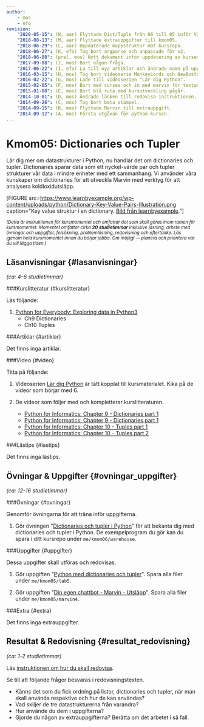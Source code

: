 ```yaml
---
author:
    - mos
    - efo
revision:
    "2020-05-15": (N, aar) Flyttade Dict/Tuple från 06 till 05 inför V3 HT20.
    "2018-08-13": (M, aar) Flyttade extrauppgifter till kmom05.
    "2018-06-29": (L, aar) Uppdaterade mappstruktur mot kursrepo.
    "2018-06-27": (K, efo) Tog bort argparse och anpassade för v2.
    "2018-06-08": (prel, mos) Nytt dokument inför uppdatering av kursen.
    "2017-09-08": (J, mos) Bort någon fråga.
    "2017-06-22": (I, efo) La till nya artiklar och ändrade namn på uppgifter.
    "2016-03-15": (H, mos) Tog bort videoserie MonkeyLords och NewBoston.
    "2016-02-22": (G, mos) Lade till videoserien "Lär dig Python".
    "2015-02-05": (F, mos) Bort med curses och in med marvin för textanalys och tic-tac-toe.
    "2015-01-08": (E, mos) Bort blå ruta med kursutveckling pågår.
    "2014-10-01": (D, mos) Ändrade länken till redovisa-instruktionen.
    "2014-09-26": (C, mos) Tog bort beta stämpel.
    "2014-09-15": (B, mos) Flyttade Marvin till extrauppgift.
    "2014-09-12": (A, mos) Första utgåvan för python kursen.
...
```

Kmom05: Dictionaries och Tupler
==================================

Lär dig mer om datastrukturer i Python, nu handlar det om dictionaries och tupler. Dictionaries sparar data som ett nyckel-värde par och tupler strukturer vår data i mindre enheter med ett sammanhang. Vi använder våra kunskaper om dictionaries för att utveckla Marvin med verktyg för att analysera koldioxidutsläpp.



[FIGURE src=https://www.learnbyexample.org/wp-content/uploads/python/Dictionary-Key-Value-Pairs-Illustration.png caption="Key value struktur i en dictionary. [Bild från learnbyexample](https://www.learnbyexample.org/python-dictionary/)."]

<small><i>(Detta är instruktionen för kursmomentet och omfattar det som skall göras inom ramen för kursmomentet. Momentet omfattar cirka **20 studietimmar** inklusive läsning, arbete med övningar och uppgifter, felsökning, problemlösning, redovisning och eftertanke. Läs igenom hela kursmomentet innan du börjar jobba. Om möjligt -- planera och prioritera var du vill lägga tiden.)</i></small>



Läsanvisningar  {#lasanvisningar}
---------------------------------

*(ca: 4-6 studietimmar)*


###Kurslitteratur  {#kurslitteratur}

Läs följande:

1. [Python for Everybody: Exploring data in Python3](kunskap/boken-python-for-everybody-exploring-data-using-python3)
    * Ch9 Dictionaries
    * Ch10 Tuples

<!--
2. Komplettera med motsvarande kapitel från systerboken [Think Python: How to Think Like a Computer Scientist](kunskap/boken-think-python-how-to-think-like-a-computer-scientist)
    * Ch11 Dictionaries
    * Ch12 Tuples
    * Ch13 Case study: data structure selection
-->



###Artiklar {#artiklar}

Det finns inga artiklar.



###Video  {#video}

Titta på följande:

1. Videoserien [Lär dig Python](https://www.youtube.com/playlist?list=PLKtP9l5q3ce93pTlN_dnDpsTwGLCXJEpd) är tätt kopplat till kursmaterialet. Kika på de videor som börjar med 6.

2. De videor som följer med och kompletterar kurslitteraturen.

    * [Python for Informatics: Chapter 9 - Dictionaries part 1](https://youtu.be/yDDRMb-1cxI?list=PLlRFEj9H3Oj7Bp8-DfGpfAfDBiblRfl5p)
    * [Python for Informatics: Chapter 9 - Dictionaries part 1](https://youtu.be/LRSIuH94XM4?list=PLlRFEj9H3Oj7Bp8-DfGpfAfDBiblRfl5p)
    * [Python for Informatics: Chapter 10 - Tuples part 1](https://youtu.be/CaVhM65wD6g?list=PLlRFEj9H3Oj7Bp8-DfGpfAfDBiblRfl5p)
    * [Python for Informatics: Chapter 10 - Tuples part 2](https://youtu.be/FdUdA6o0Ij0?list=PLlRFEj9H3Oj7Bp8-DfGpfAfDBiblRfl5p)



###Lästips {#lastips}

Det finns inga lästips.



Övningar & Uppgifter  {#ovningar_uppgifter}
-------------------------------------------

*(ca: 12-16 studietimmar)*


###Övningar {#ovningar}

Genomför övningarna för att träna inför uppgifterna.

1. Gör övningen "[Dictionaries och tupler i Python](kunskap/dictionaries-och-tupler-i-python)" för att bekanta dig med dictionaries och tupler i Python. De exempelprogram du gör kan du spara i ditt kursrepo under `me/kmom06/warehouse`.



###Uppgifter {#uppgifter}

Dessa uppgifter skall utföras och redovisas.

1. Gör uppgiften "[Python med dictionaries och tupler](uppgift/python-med-dictionaries-och-tupler)". Spara alla filer under `me/kmom05/lab5`.

1. Gör uppgiften "[Din egen chattbot - Marvin - Utsläpp](uppgift/din-egen-chattbot-marvin-utslapp)". Spara alla filer under `me/kmom05/marvin4`.



###Extra {#extra}

Det finns inga extrauppgifter.


<!-- 1. Gör den Curses-baserade uppgiften "[Ett terminal-baserat spel i Python - steg2](uppgift/ett-terminal-baserat-spel-i-python-steg2)". -->



Resultat & Redovisning  {#resultat_redovisning}
-----------------------------------------------

*(ca: 1-2 studietimmar)*

Läs [instruktionen om hur du skall redovisa](./../redovisa).

Se till att följande frågor besvaras i redovisningstexten.

* Känns det som du fick ordning på listor, dictionaries och tupler, när man skall använda respektive och hur de kan användas?
* Vad skiljer de tre datastrukturerna från varandra?
* Hur använde du dem i uppgifterna?
* Gjorde du någon av extrauppgifterna? Berätta om det arbetet i så fall.